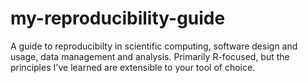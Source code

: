 # my-reproducibility-guide
A guide to reproducibilty in scientific computing, software design and usage, data management and analysis. Primarily R-focused, but the principles I've learned are extensible to your tool of choice.
